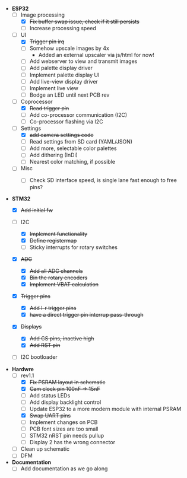 - **ESP32**
  - [ ] Image processing
    - [x] ~~Fix buffer swap issue, check if it still persists~~
    - [ ] Increase processing speed
  - [ ] UI
    - [x] ~~Trigger pin irq~~
    - [ ] Somehow upscale images by 4x
      - Added an external upscaler via js/html for now!
    - [ ] Add webserver to view and transmit images
    - [ ] Add palette display driver
    - [ ] Implement palette display UI
    - [ ] Add live-view display driver
    - [ ] Implement live view
    - [ ] Bodge an LED until next PCB rev
  - [ ] Coprocessor
    - [x] ~~Read trigger pin~~
    - [ ] Add co-processor communication (I2C)
    - [ ] Co-processor flashing via I2C
  - [ ] Settings
    - [x] ~~add camera settings code~~
    - [ ] Read settings from SD card (YAML/JSON)
    - [ ] Add more, selectable color palettes
    - [ ] Add dithering (InDi)
    - [ ] Nearest color matching, if possible
  - [ ] Misc
    - [ ] Check SD interface speed, is single lane fast enough to free pins?


- **STM32**
  - [x] ~~Add initial fw~~
  - [ ] I2C
    - [x] ~~Implement functionality~~
    - [x] ~~Define registermap~~
    - [ ] Sticky interrupts for rotary switches
  - [x] ~~ADC~~
    - [x] ~~Add all ADC channels~~
    - [x] ~~Bin the rotary encoders~~
    - [x] ~~Implement VBAT calculation~~
  - [x] ~~Trigger pins~~
    - [x] ~~Add l-r trigger pins~~
    - [x] ~~have a direct trigger pin interrup pass-through~~
  - [x] ~~Displays~~
    - [x] ~~Add CS pins, inactive high~~
    - [x] ~~Add RST pin~~
  - [ ] I2C bootloader


- **Hardwre**
  - [ ] rev1.1
    - [x] ~~Fix PSRAM layout in schematic~~
    - [x] ~~Cam clock pin 100nF → 15nF~~
    - [ ] Add status LEDs
    - [ ] Add display backlight control
    - [ ] Update ESP32 to a more modern module with internal PSRAM
    - [x] ~~Swap UART pins~~
    - [ ] Implement changes on PCB
    - [ ] PCB font sizes are too small
    - [ ] STM32 nRST pin needs pullup
    - [ ] Display 2 has the wrong connector
  - [ ] Clean up schematic
  - [ ] DFM

- **Documentation**
  - [ ] Add documentation as we go along